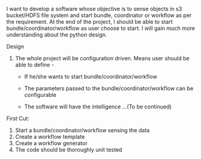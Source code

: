 I want to develop a software whose objective is to sense objects in s3 bucket/HDFS file system and start bundle, coordinator or workflow as per the requirement.
At the end of the project, I should be able to start bundle/coordinator/workflow as user choose to start.
I will gain much more understanding about the python design.

Design
1. The whole project will be configuration driven. Means user should be able to define -

	* If he/she wants to start bundle/coordinator/workflow
	* The parameters passed to the bundle/coordinator/workflow can be configurable

	* The software will have the intelligence ...(To be continued)


First Cut:
1. Start a bundle/coordinator/workflow sensing the data
2. Create a workflow template
3. Create a workflow generator
4. The code should be thoroughly unit tested
